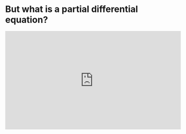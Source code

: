 # But what is a partial differential equation?

<iframe width="560" height="315" src="https://www.youtube.com/embed/ly4S0oi3Yz8" frameborder="0" allow="accelerometer; autoplay; clipboard-write; encrypted-media; gyroscope; picture-in-picture" allowfullscreen></iframe>
